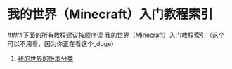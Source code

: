 # 我的世界（Minecraft）入门教程索引
####下面的所有教程建议按顺序读
[我的世界（Minecraft）入门教程索引](ouyanghongqian.github.io/mc/mcilist_je)（这个可以不用看，因为你正在看这个_doge）
1. [我的世界的版本分类](ouyanghongqian.github.io/mc/mci_1)
